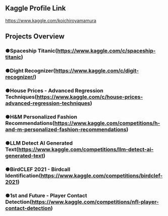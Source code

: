 ## Kaggle Profile Link<br>
https://www.kaggle.com/koichiroyamamura<br>
## Projects Overview<br>
### ●Spaceship Titanic(https://www.kaggle.com/c/spaceship-titanic)<br>
### ●Dight Recognizer(https://www.kaggle.com/c/digit-recognizer/)<br>
### ●House Prices - Advanced Regression Techniques(https://www.kaggle.com/c/house-prices-advanced-regression-techniques)</br>
### ●H&M Personalized Fashion Recommendations(https://www.kaggle.com/competitions/h-and-m-personalized-fashion-recommendations)</br>
### ●LLM Detect AI Generated Text(https://www.kaggle.com/competitions/llm-detect-ai-generated-text)</br>
### ●BirdCLEF 2021 - Birdcall Identification(https://www.kaggle.com/competitions/birdclef-2021)</br>
### ●1st and Future - Player Contact Detection(https://www.kaggle.com/competitions/nfl-player-contact-detection)</br>
